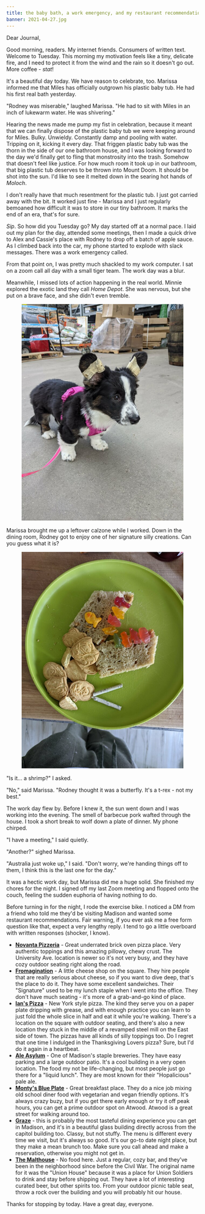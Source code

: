 ```yaml
---
title: the baby bath, a work emergency, and my restaurant recommendations
banner: 2021-04-27.jpg
---
```


Dear Journal,

Good morning, readers.  My internet friends.  Consumers of written
text.  Welcome to Tuesday.  This morning my motivation feels like a
tiny, delicate fire, and I need to protect it from the wind and the
rain so it doesn't go out.  More coffee - _stat_!

It's a beautiful day today.  We have reason to celebrate, too.
Marissa informed me that Miles has officially outgrown his plastic
baby tub.  He had his first real bath yesterday.

"Rodney was miserable," laughed Marissa.  "He had to sit with Miles in
an inch of lukewarm water.  He was shivering."

Hearing the news made me pump my fist in celebration, because it meant
that we can finally dispose of the plastic baby tub we were keeping
around for Miles.  Bulky.  Unwieldy.  Constantly damp and pooling with
water.  Tripping on it, kicking it every day.  That friggen plastic
baby tub was the thorn in the side of our one bathroom house, and I
was looking forward to the day we'd finally get to fling that
monstrosity into the trash.  Somehow that doesn't feel like justice.
For how much room it took up in our bathroom, that big plastic tub
deserves to be thrown into Mount Doom.  It should be shot into the
sun.  I'd like to see it melted down in the searing hot hands of
_Moloch_.

I don't really have that much resentment for the plastic tub.  I just
got carried away with the bit.  It worked just fine - Marissa and I
just regularly bemoaned how difficult it was to store in our tiny
bathroom.  It marks the end of an era, that's for sure.

_Sip_.  So how did you Tuesday go?  My day started off at a normal
pace.  I laid out my plan for the day, attended some meetings, then I
made a quick drive to Alex and Cassie's place with Rodney to drop off
a batch of apple sauce.  As I climbed back into the car, my phone
started to explode with slack messages.  There was a work emergency
called.

From that point on, I was pretty much shackled to my work computer.  I
sat on a zoom call all day with a small tiger team.  The work day was
a blur.

Meanwhile, I missed lots of action happening in the real world.
Minnie explored the exotic land they call _Home Depot_.  She was
nervous, but she put on a brave face, and she didn't even tremble.

<figure>
<a href="/images/2021-04-27-home-depot-pup.jpg">
<img alt="2021 04 27 home depot pup" src="/images/2021-04-27-home-depot-pup.jpg"/>
</a>
</figure>

Marissa brought me up a leftover calzone while I worked.  Down in the
dining room, Rodney got to enjoy one of her signature silly
creations.  Can you guess what it is?

<figure>
<a href="/images/2021-04-27-t-rex.jpg">
<img alt="2021 04 27 t rex" src="/images/2021-04-27-t-rex.jpg"/>
</a>
</figure>

"Is it... a shrimp?" I asked.

"No," said Marissa.  "Rodney thought it was a butterfly.  It's a
t-rex - not my best."

The work day flew by.  Before I knew it, the sun went down and I was
working into the evening.  The smell of barbecue pork wafted through
the house.  I took a short break to wolf down a plate of dinner.  My
phone chirped.

"I have a meeting," I said quietly.

"Another?" sighed Marissa.

"Australia just woke up," I said.  "Don't worry, we're handing things
off to them, I think this is the last one for the day."

It was a hectic work day, but Marissa did me a huge solid.  She
finished my chores for the night.  I signed off my last Zoom meeting
and flopped onto the couch, feeling the sudden euphoria of having
nothing to do.

Before turning in for the night, I rode the exercise bike.  I noticed
a DM from a friend who told me they'd be visiting Madison and wanted
some restaurant recommendations.  Fair warning, if you ever ask me a
free form question like that, expect a very lengthy reply.  I tend to
go a little overboard with written responses (shocker, I know).

- **[Novanta Pizzeria]** - Great underrated brick oven pizza place.
  Very authentic toppings and this amazing pillowy, chewy crust.  The
  University Ave. location is newer so it's not very busy, and they
  have cozy outdoor seating right along the road.
- **[Fromagination]** - A little cheese shop on the square.  They hire
  people that are really serious about cheese, so if you want to dive
  deep, that's the place to do it.  They have some excellent
  sandwiches.  Their "Signature" used to be my lunch staple when I
  went into the office.  They don't have much seating - it's more of a
  grab-and-go kind of place.
- **[Ian's Pizza]** - New York style pizza.  The kind they serve you
  on a paper plate dripping with grease, and with enough practice you
  can learn to just fold the whole slice in half and eat it while
  you're walking.  There's a location on the square with outdoor
  seating, and there's also a new location they stuck in the middle of
  a revamped steel mill on the East side of town.  The pizzas have all
  kinds of silly toppings too.  Do I regret that one time I indulged
  in the Thanksgiving Lovers pizza?  Sure, but I'd do it again in a
  heartbeat.
- **[Ale Asylum]** - One of Madison's staple breweries.  They have
  easy parking and a large outdoor patio.  It's a cool building in a
  very open location.  The food my not be life-changing, but most
  people just go there for a "liquid lunch".  They are most known for
  their "Hopalicious" pale ale.
- **[Monty's Blue Plate]** - Great breakfast place.  They do a nice
  job mixing old school diner food with vegetarian and vegan friendly
  options.  It's always crazy buzy, but if you get there early enough
  or try it off peak hours, you can get a prime outdoor spot on
  Atwood.  Atwood is a great street for walking around too.
- **[Graze]** - this is probably the most tasteful dining experience
  you can get in Madison, and it's in a beautiful glass building
  directly across from the capitol building too.  Classy, but not
  stuffy.  The menu is different every time we visit, but it's always
  so good.  It's our go-to date night place, but they make a mean
  brunch too.  Make sure you call ahead and make a reservation,
  otherwise you might not get in.
- **[The Malthouse]** - No food here.  Just a regular, cozy bar, and
  they've been in the neighborhood since before the Civil War.  The
  original name for it was the "Union House" because it was a place
  for Union Soldiers to drink and stay before shipping out.  They have
  a lot of interesting curated beer, but other spirits too.  From your
  outdoor picnic table seat, throw a rock over the building and you
  will probably hit our house.

[Novanta Pizzeria]: https://novantapizzeria.com/
[Fromagination]: https://fromagination.com/
[Ian's Pizza]: https://ianspizza.com/
[Ale Asylum]: https://aleasylum.com/
[Monty's Blue Plate]: https://montysblueplatediner.com/
[Graze]: https://www.grazemadison.com/
[The Malthouse]: http://malthousetavern.com/

Thanks for stopping by today.  Have a great day, everyone.
